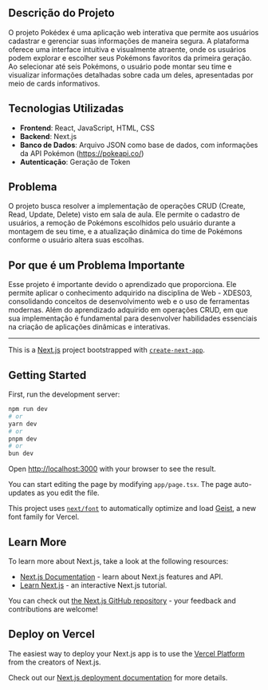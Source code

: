 ## Descrição do Projeto
O projeto Pokédex é uma aplicação web interativa que permite aos usuários cadastrar e gerenciar suas informações de maneira segura. A plataforma oferece uma interface intuitiva e visualmente atraente, onde os usuários podem explorar e escolher seus Pokémons favoritos da primeira geração. Ao selecionar até seis Pokémons, o usuário pode montar seu time e visualizar informações detalhadas sobre cada um deles, apresentadas por meio de cards informativos.

## Tecnologias Utilizadas
- **Frontend**: React, JavaScript, HTML, CSS
- **Backend**: Next.js
- **Banco de Dados**: Arquivo JSON como base de dados, com informações da API Pokémon (https://pokeapi.co/)
- **Autenticação**: Geração de Token

## Problema
O projeto busca resolver a implementação de operações CRUD (Create, Read, Update, Delete) visto em sala de aula. Ele permite o cadastro de usuários, a remoção de Pokémons escolhidos pelo usuário durante a montagem de seu time, e a atualização dinâmica do time de Pokémons conforme o usuário altera suas escolhas. 

## Por que é um Problema Importante
Esse projeto é importante devido o aprendizado que proporciona. Ele permite aplicar o conhecimento adquirido na disciplina de Web - XDES03, consolidando conceitos de desenvolvimento web e o uso de ferramentas modernas. Além do aprendizado adquirido em operações CRUD, em que sua implementação é fundamental para desenvolver habilidades essenciais na criação de aplicações dinâmicas e interativas.


------------------------------------------------------------------------------------------------------------------------------------------------------------------------------------------------------------
This is a [Next.js](https://nextjs.org) project bootstrapped with [`create-next-app`](https://nextjs.org/docs/app/api-reference/cli/create-next-app).

## Getting Started

First, run the development server:

```bash
npm run dev
# or
yarn dev
# or
pnpm dev
# or
bun dev
```

Open [http://localhost:3000](http://localhost:3000) with your browser to see the result.

You can start editing the page by modifying `app/page.tsx`. The page auto-updates as you edit the file.

This project uses [`next/font`](https://nextjs.org/docs/app/building-your-application/optimizing/fonts) to automatically optimize and load [Geist](https://vercel.com/font), a new font family for Vercel.

## Learn More

To learn more about Next.js, take a look at the following resources:

- [Next.js Documentation](https://nextjs.org/docs) - learn about Next.js features and API.
- [Learn Next.js](https://nextjs.org/learn) - an interactive Next.js tutorial.

You can check out [the Next.js GitHub repository](https://github.com/vercel/next.js) - your feedback and contributions are welcome!

## Deploy on Vercel

The easiest way to deploy your Next.js app is to use the [Vercel Platform](https://vercel.com/new?utm_medium=default-template&filter=next.js&utm_source=create-next-app&utm_campaign=create-next-app-readme) from the creators of Next.js.

Check out our [Next.js deployment documentation](https://nextjs.org/docs/app/building-your-application/deploying) for more details.

